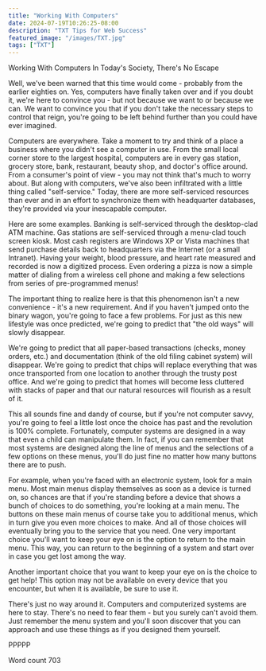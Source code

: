 ```yaml
---
title: "Working With Computers"
date: 2024-07-19T10:26:25-08:00
description: "TXT Tips for Web Success"
featured_image: "/images/TXT.jpg"
tags: ["TXT"]
---
```


Working With Computers
In Today's Society, There's No Escape

Well, we've been warned that this time would come - probably from the earlier eighties on. Yes, computers have finally taken over and if you doubt it, we're here to convince you - but not because we want to or because we can. We want to convince you that if you don't take the necessary steps to control that reign, you're going to be left behind further than you could have ever imagined.

Computers are everywhere. Take a moment to try and think of a place a business where you didn't see a computer in use. From the small local corner store to the largest hospital, computers are in every gas station, grocery store, bank, restaurant, beauty shop, and doctor's office around. From a consumer's point of view - you may not think that's much to worry about. But along with computers, we've also been infiltrated with a little thing called "self-service." Today, there are more self-serviced resources than ever and in an effort to synchronize them with headquarter databases, they're provided via your inescapable computer.

Here are some examples. Banking is self-serviced through the desktop-clad ATM machine. Gas stations are self-serviced through a menu-clad touch screen kiosk. Most cash registers are Windows XP or Vista machines that send purchase details back to headquarters via the Internet (or a small Intranet). Having your weight, blood pressure, and heart rate measured and recorded is now a digitized process. Even ordering a pizza is now a simple matter of dialing from a wireless cell phone and making a few selections from series of pre-programmed menus!

The important thing to realize here is that this phenomenon isn't a new convenience - it's a new requirement. And if you haven't jumped onto the binary wagon, you're going to face a few problems. For just as this new lifestyle was once predicted, we're going to predict that "the old ways" will slowly disappear.

We're going to predict that all paper-based transactions (checks, money orders, etc.) and documentation (think of the old filing cabinet system) will disappear. We're going to predict that chips will replace everything that was once transported from one location to another through the trusty post office. And we're going to predict that homes will become less cluttered with stacks of paper and that our natural resources will flourish as a result of it.

This all sounds fine and dandy of course, but if you're not computer savvy, you're going to feel a little lost once the choice has past and the revolution is 100% complete. Fortunately, computer systems are designed in a way that even a child can manipulate them. In fact, if you can remember that most systems are designed along the line of menus and the selections of a few options on these menus, you'll do just fine no matter how many buttons there are to push. 

For example, when you're faced with an electronic system, look for a main menu. Most main menus display themselves as soon as a device is turned on, so chances are that if you're standing before a device that shows a bunch of choices to do something, you're looking at a main menu. The buttons on these main menus of course take you to additional menus, which in turn give you even more choices to make. And all of those choices will eventually bring you to the service that you need. One very important choice you'll want to keep your eye on is the option to return to the main menu. This way, you can return to the beginning of a system and start over in case you get lost among the way.

Another important choice that you want to keep your eye on is the choice to get help! This option may not be available on every device that you encounter, but when it is available, be sure to use it.

There's just no way around it. Computers and computerized systems are here to stay. There's no need to fear them - but you surely can't avoid them. Just remember the menu system and you'll soon discover that you can approach and use these things as if you designed them yourself.

PPPPP

Word count 703

